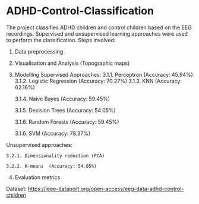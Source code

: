 # ADHD-Control-Classification

The project classifies ADHD children and control children based on the EEG recordings. Supervised and unsupervised learning approaches were used to perform the classification.
Steps involved: 
1. Data preprocessing
2. Visualisation and Analysis (Topographic maps)
3. Modelling
  Supervised Approaches: 
    3.1.1. Perceptron    (Accuracy: 45.94%)
    3.1.2. Logistic Regression   (Accuracy: 70.27%)
    3.1.3. KNN   (Accuracy: 62.16%)
    
    3.1.4. Naive Bayes  (Accuracy: 59.45%)
    
    3.1.5. Decision Trees  (Accuracy: 54.05%)
    
    3.1.6. Random Forests (Accuracy: 59.45%)
    
    3.1.6. SVM   (Accuracy: 78.37%)
  
  Unsupervised approaches:
   
    3.2.1. Dimensionality reduction (PCA)
    
    3.2.2. K-means  (Accuracy: 54.05%)
4. Evaluation metrics


Dataset: https://ieee-dataport.org/open-access/eeg-data-adhd-control-children
